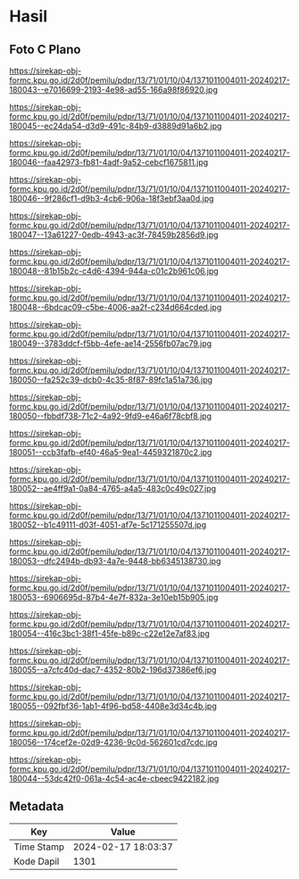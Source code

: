# Hasil

## Foto C Plano

https://sirekap-obj-formc.kpu.go.id/2d0f/pemilu/pdpr/13/71/01/10/04/1371011004011-20240217-180043--e7016699-2193-4e98-ad55-166a98f86920.jpg

https://sirekap-obj-formc.kpu.go.id/2d0f/pemilu/pdpr/13/71/01/10/04/1371011004011-20240217-180045--ec24da54-d3d9-491c-84b9-d3889d91a6b2.jpg

https://sirekap-obj-formc.kpu.go.id/2d0f/pemilu/pdpr/13/71/01/10/04/1371011004011-20240217-180046--faa42973-fb81-4adf-9a52-cebcf1675811.jpg

https://sirekap-obj-formc.kpu.go.id/2d0f/pemilu/pdpr/13/71/01/10/04/1371011004011-20240217-180046--9f286cf1-d9b3-4cb6-906a-18f3ebf3aa0d.jpg

https://sirekap-obj-formc.kpu.go.id/2d0f/pemilu/pdpr/13/71/01/10/04/1371011004011-20240217-180047--13a61227-0edb-4943-ac3f-78459b2856d9.jpg

https://sirekap-obj-formc.kpu.go.id/2d0f/pemilu/pdpr/13/71/01/10/04/1371011004011-20240217-180048--81b15b2c-c4d6-4394-944a-c01c2b961c06.jpg

https://sirekap-obj-formc.kpu.go.id/2d0f/pemilu/pdpr/13/71/01/10/04/1371011004011-20240217-180048--6bdcac09-c5be-4006-aa2f-c234d664cded.jpg

https://sirekap-obj-formc.kpu.go.id/2d0f/pemilu/pdpr/13/71/01/10/04/1371011004011-20240217-180049--3783ddcf-f5bb-4efe-ae14-2556fb07ac79.jpg

https://sirekap-obj-formc.kpu.go.id/2d0f/pemilu/pdpr/13/71/01/10/04/1371011004011-20240217-180050--fa252c39-dcb0-4c35-8f87-89fc1a51a736.jpg

https://sirekap-obj-formc.kpu.go.id/2d0f/pemilu/pdpr/13/71/01/10/04/1371011004011-20240217-180050--fbbdf738-71c2-4a92-9fd9-e46a6f78cbf8.jpg

https://sirekap-obj-formc.kpu.go.id/2d0f/pemilu/pdpr/13/71/01/10/04/1371011004011-20240217-180051--ccb3fafb-ef40-46a5-9ea1-4459321870c2.jpg

https://sirekap-obj-formc.kpu.go.id/2d0f/pemilu/pdpr/13/71/01/10/04/1371011004011-20240217-180052--ae4ff9a1-0a84-4765-a4a5-483c0c49c027.jpg

https://sirekap-obj-formc.kpu.go.id/2d0f/pemilu/pdpr/13/71/01/10/04/1371011004011-20240217-180052--b1c49111-d03f-4051-af7e-5c171255507d.jpg

https://sirekap-obj-formc.kpu.go.id/2d0f/pemilu/pdpr/13/71/01/10/04/1371011004011-20240217-180053--dfc2494b-db93-4a7e-9448-bb6345138730.jpg

https://sirekap-obj-formc.kpu.go.id/2d0f/pemilu/pdpr/13/71/01/10/04/1371011004011-20240217-180053--6906695d-87b4-4e7f-832a-3e10eb15b905.jpg

https://sirekap-obj-formc.kpu.go.id/2d0f/pemilu/pdpr/13/71/01/10/04/1371011004011-20240217-180054--416c3bc1-38f1-45fe-b89c-c22e12e7af83.jpg

https://sirekap-obj-formc.kpu.go.id/2d0f/pemilu/pdpr/13/71/01/10/04/1371011004011-20240217-180055--a7cfc40d-dac7-4352-80b2-196d37386ef6.jpg

https://sirekap-obj-formc.kpu.go.id/2d0f/pemilu/pdpr/13/71/01/10/04/1371011004011-20240217-180055--092fbf36-1ab1-4f96-bd58-4408e3d34c4b.jpg

https://sirekap-obj-formc.kpu.go.id/2d0f/pemilu/pdpr/13/71/01/10/04/1371011004011-20240217-180056--174cef2e-02d9-4236-9c0d-562601cd7cdc.jpg

https://sirekap-obj-formc.kpu.go.id/2d0f/pemilu/pdpr/13/71/01/10/04/1371011004011-20240217-180044--53dc42f0-061a-4c54-ac4e-cbeec9422182.jpg


## Metadata

| Key        | Value               |
| ---------- | ------------------- |
| Time Stamp | 2024-02-17 18:03:37 |
| Kode Dapil | 1301                |



